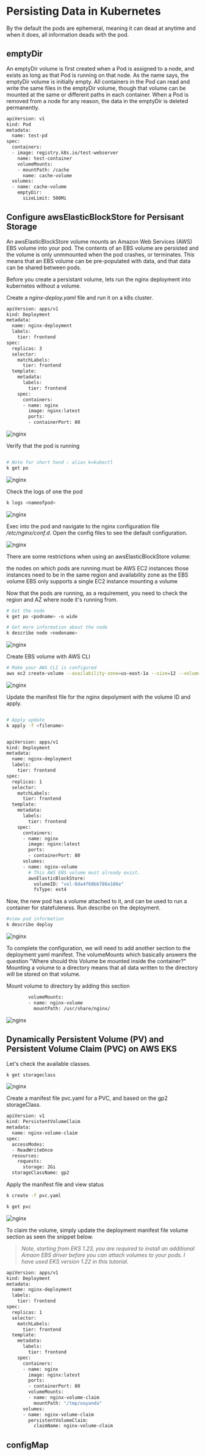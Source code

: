 # Persisting Data in Kubernetes 

By the default the pods are ephemeral, meaning it can dead at anytime and when it does, all information deads with the pod. 

## emptyDir
An emptyDir volume is first created when a Pod is assigned to a node, and exists as long as that Pod is running on that node. As the name says, the emptyDir volume is initially empty. All containers in the Pod can read and write the same files in the emptyDir volume, though that volume can be mounted at the same or different paths in each container. When a Pod is removed from a node for any reason, the data in the emptyDir is deleted permanently.

```bash
apiVersion: v1
kind: Pod
metadata:
  name: test-pd
spec:
  containers:
  - image: registry.k8s.io/test-webserver
    name: test-container
    volumeMounts:
    - mountPath: /cache
      name: cache-volume
  volumes:
  - name: cache-volume
    emptyDir:
      sizeLimit: 500Mi
```
## Configure awsElasticBlockStore for Persisant Storage

An awsElasticBlockStore volume mounts an Amazon Web Services (AWS) EBS volume into your pod. The contents of an EBS volume are persisted and the volume is only unmmounted when the pod crashes, or terminates. This means that an EBS volume can be pre-populated with data, and that data can be shared between pods.

Before you create a persistant volume, lets run the nginx deployment into kubernetes without a volume.

Create a *nginx-deploy.yaml* file and run it on a k8s cluster.

```bash
apiVersion: apps/v1
kind: Deployment
metadata:
  name: nginx-deployment
  labels:
    tier: frontend
spec:
  replicas: 3
  selector:
    matchLabels:
      tier: frontend
  template:
    metadata:
      labels:
        tier: frontend
    spec:
      containers:
      - name: nginx
        image: nginx:latest
        ports:
        - containerPort: 80
```

![nginx](./images/1.png)

Verify that the pod is running

```bash

# Note for short hand : alias k=kubectl
k get po
```

![nginx](./images/2.png)

Check the logs of one the pod

```bash
k logs <nameofpod>
```

![nginx](./images/3.png)

Exec into the pod and navigate to the nginx configuration file */etc/nginx/conf.d*. Open the config files to see the default configuration.

![nginx](./images/4.png)


There are some restrictions when using an awsElasticBlockStore volume:

the nodes on which pods are running must be AWS EC2 instances
those instances need to be in the same region and availability zone as the EBS volume
EBS only supports a single EC2 instance mounting a volume

Now that the pods are running, as a requirement, you need to check the region and AZ where node it's running from.

```bash
# Get the node
k get po <podname> -o wide

# Get more information about the node
k describe node <nodename>
```

![nginx](./images/5.png)

Create EBS volume with AWS CLI

```bash
# Make your AWS CLI is configured
aws ec2 create-volume --availability-zone=us-east-1a --size=12 --volume-type=gp2
```

![nginx](./images/6.png)

Update the manifest file for the nginx depolyment with the volume ID and apply.

```bash

# Apply update
k apply -f <filename>

```

```bash

apiVersion: apps/v1
kind: Deployment
metadata:
  name: nginx-deployment
  labels:
    tier: frontend
spec:
  replicas: 1
  selector:
    matchLabels:
      tier: frontend
  template:
    metadata:
      labels:
        tier: frontend
    spec:
      containers:
      - name: nginx
        image: nginx:latest
        ports:
        - containerPort: 80
      volumes:
      - name: nginx-volume
        # This AWS EBS volume must already exist.
        awsElasticBlockStore:
          volumeID: "vol-0da4f68bb786e186e"
          fsType: ext4
```

Now, the new pod has a volume attached to it, and can be used to run a container for statefuleness. Run describe on the deployment.

```bash
#view pod information
k describe deploy
```

![nginx](./images/8.png)

To complete the configuration, we will need to add another section to the deployment yaml manifest. The volumeMounts which basically answers the question "Where should this Volume be mounted inside the container?" Mounting a volume to a directory means that all data written to the directory will be stored on that volume.

Mount volume to directory by adding this section

```bash
        volumeMounts:
        - name: nginx-volume
          mountPath: /usr/share/nginx/
```
![nginx](./images/9.png)

## Dynamically Persistent Volume (PV) and Persistent Volume Claim (PVC) on AWS EKS

Let's check the available classes.

```bash
k get storageclass
```

![nginx](./images/10.png)

Create a manifest file pvc.yaml for a PVC, and based on the gp2 storageClass.

```bash
apiVersion: v1
kind: PersistentVolumeClaim
metadata:
  name: nginx-volume-claim
spec:
  accessModes:
  - ReadWriteOnce
  resources:
    requests:
      storage: 2Gi
  storageClassName: gp2
  ```

Apply the manifest file and view status

```bash
k create -f pvc.yaml

k get pvc
```

![nginx](./images/11.png)

To claim the volume, simply update the deployment manifest file volume section as seen the snippet below.

> *Note, starting from EKS 1.23, you are required to install an additional Amaon EBS driver before you can attach volumes to your pods. I have used EKS version 1.22 in this tutorial.*

```bash
apiVersion: apps/v1
kind: Deployment
metadata:
  name: nginx-deployment
  labels:
    tier: frontend
spec:
  replicas: 1
  selector:
    matchLabels:
      tier: frontend
  template:
    metadata:
      labels:
        tier: frontend
    spec:
      containers:
      - name: nginx
        image: nginx:latest
        ports:
        - containerPort: 80
        volumeMounts:
        - name: nginx-volume-claim
          mountPath: "/tmp/oayanda"
      volumes:
      - name: nginx-volume-claim
        persistentVolumeClaim:
          claimName: nginx-volume-claim
```

## configMap
